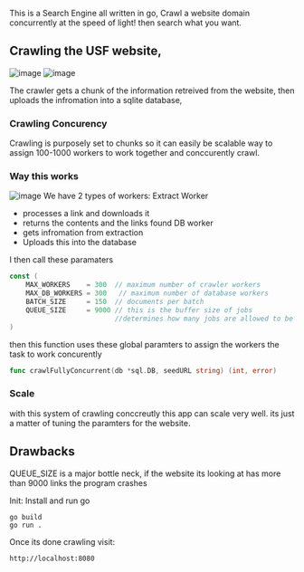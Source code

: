 This is a Search Engine all written in go, Crawl a website domain concurrently at the speed of light! 
then search what you want.

## Crawling the USF website,
![image](https://github.com/user-attachments/assets/3d247d05-f057-4b4e-8730-b0f9b6b7d889) ![image](https://github.com/user-attachments/assets/648f692e-9f16-4c94-8002-cf566a5388ed)


The crawler gets a chunk of the information retreived from the website, then uploads the infromation into a sqlite database, 

### Crawling Concurency 
Crawling is purposely set to chunks so it can easily be scalable way to assign 100-1000 workers to work together and conccurently crawl. 

### Way this works 
![image](https://github.com/user-attachments/assets/ce9490a0-5e3a-4f7c-a1fe-59ea30880366)
We have 2 types of workers: 
Extract Worker 
- processes a link and downloads it
- returns the contents and the links found
DB worker 
- gets infromation from extraction
- Uploads this into the database

I then call these paramaters 
```go 
const (
	MAX_WORKERS    = 300  // maximum number of crawler workers
	MAX_DB_WORKERS = 300   // maximum number of database workers
	BATCH_SIZE     = 150  // documents per batch
	QUEUE_SIZE     = 9000 // this is the buffer size of jobs 
						  //determines how many jobs are allowed to be qued
)
```

then this function uses these global paramters to assign the workers the task to work concurently 
``` go 
func crawlFullyConcurrent(db *sql.DB, seedURL string) (int, error)
```

### Scale
with this system of crawling conccreutly this app can scale very well. its just a matter of tuning the paramters for the website. 

## Drawbacks
QUEUE_SIZE is a major bottle neck, if the website its looking at has more than 9000 links the program crashes 

Init:
Install and run go 
```
go build
go run .
```

Once its done crawling visit:
```
http://localhost:8080
```